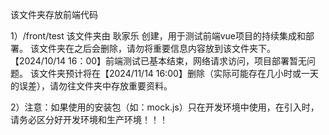 该文件夹存放前端代码

1）/front/test
该文件夹由 耿家乐 创建，用于测试前端vue项目的持续集成和部署。
该文件夹在之后会删除，请勿将重要信息内容放到该文件夹下。
【2024/10/14 16：00】前端测试已基本结束，网络请求访问，项目部署暂无问题。
该文件夹预计将在【2024/11/14 16:00】删除（实际可能存在几小时或一天的误差），请勿往文件夹中存放重要资料。

2）注意：如果使用的安装包（如：mock.js）只在开发环境中使用，在引入时，请务必区分好开发环境和生产环境！！！